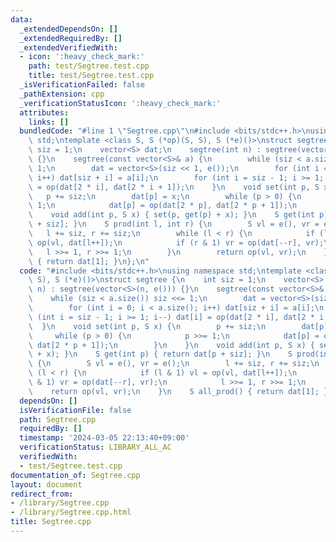```yaml
---
data:
  _extendedDependsOn: []
  _extendedRequiredBy: []
  _extendedVerifiedWith:
  - icon: ':heavy_check_mark:'
    path: test/Segtree.test.cpp
    title: test/Segtree.test.cpp
  _isVerificationFailed: false
  _pathExtension: cpp
  _verificationStatusIcon: ':heavy_check_mark:'
  attributes:
    links: []
  bundledCode: "#line 1 \"Segtree.cpp\"\n#include <bits/stdc++.h>\nusing namespace\
    \ std;\ntemplate <class S, S (*op)(S, S), S (*e)()>\nstruct segtree {\n    int\
    \ siz = 1;\n    vector<S> dat;\n    segtree(int n) : segtree(vector<S>(n, e()))\
    \ {}\n    segtree(const vector<S>& a) {\n        while (siz < a.size()) siz <<=\
    \ 1;\n        dat = vector<S>(siz << 1, e());\n        for (int i = 0; i < a.size();\
    \ i++) dat[siz + i] = a[i];\n        for (int i = siz - 1; i >= 1; i--) dat[i]\
    \ = op(dat[2 * i], dat[2 * i + 1]);\n    }\n    void set(int p, S x) {\n     \
    \   p += siz;\n        dat[p] = x;\n        while (p > 0) {\n            p >>=\
    \ 1;\n            dat[p] = op(dat[2 * p], dat[2 * p + 1]);\n        }\n    }\n\
    \    void add(int p, S x) { set(p, get(p) + x); }\n    S get(int p) { return dat[p\
    \ + siz]; }\n    S prod(int l, int r) {\n        S vl = e(), vr = e();\n     \
    \   l += siz, r += siz;\n        while (l < r) {\n            if (l & 1) vl =\
    \ op(vl, dat[l++]);\n            if (r & 1) vr = op(dat[--r], vr);\n         \
    \   l >>= 1, r >>= 1;\n        }\n        return op(vl, vr);\n    }\n    S all_prod()\
    \ { return dat[1]; }\n};\n"
  code: "#include <bits/stdc++.h>\nusing namespace std;\ntemplate <class S, S (*op)(S,\
    \ S), S (*e)()>\nstruct segtree {\n    int siz = 1;\n    vector<S> dat;\n    segtree(int\
    \ n) : segtree(vector<S>(n, e())) {}\n    segtree(const vector<S>& a) {\n    \
    \    while (siz < a.size()) siz <<= 1;\n        dat = vector<S>(siz << 1, e());\n\
    \        for (int i = 0; i < a.size(); i++) dat[siz + i] = a[i];\n        for\
    \ (int i = siz - 1; i >= 1; i--) dat[i] = op(dat[2 * i], dat[2 * i + 1]);\n  \
    \  }\n    void set(int p, S x) {\n        p += siz;\n        dat[p] = x;\n   \
    \     while (p > 0) {\n            p >>= 1;\n            dat[p] = op(dat[2 * p],\
    \ dat[2 * p + 1]);\n        }\n    }\n    void add(int p, S x) { set(p, get(p)\
    \ + x); }\n    S get(int p) { return dat[p + siz]; }\n    S prod(int l, int r)\
    \ {\n        S vl = e(), vr = e();\n        l += siz, r += siz;\n        while\
    \ (l < r) {\n            if (l & 1) vl = op(vl, dat[l++]);\n            if (r\
    \ & 1) vr = op(dat[--r], vr);\n            l >>= 1, r >>= 1;\n        }\n    \
    \    return op(vl, vr);\n    }\n    S all_prod() { return dat[1]; }\n};"
  dependsOn: []
  isVerificationFile: false
  path: Segtree.cpp
  requiredBy: []
  timestamp: '2024-03-05 22:13:40+09:00'
  verificationStatus: LIBRARY_ALL_AC
  verifiedWith:
  - test/Segtree.test.cpp
documentation_of: Segtree.cpp
layout: document
redirect_from:
- /library/Segtree.cpp
- /library/Segtree.cpp.html
title: Segtree.cpp
---
```

